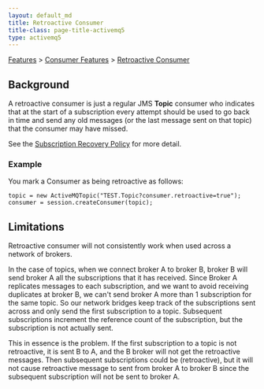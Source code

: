 ```yaml
---
layout: default_md
title: Retroactive Consumer 
title-class: page-title-activemq5
type: activemq5
---
```


[Features](features) > [Consumer Features](consumer-features) > [Retroactive Consumer](retroactive-consumer)


Background
----------

A retroactive consumer is just a regular JMS **Topic** consumer who indicates that at the start of a subscription every attempt should be used to go back in time and send any old messages (or the last message sent on that topic) that the consumer may have missed.

See the [Subscription Recovery Policy](subscription-recovery-policy) for more detail.

### Example

You mark a Consumer as being retroactive as follows:
```
topic = new ActiveMQTopic("TEST.Topic?consumer.retroactive=true");
consumer = session.createConsumer(topic);
```

Limitations
-----------

Retroactive consumer will not consistently work when used across a network of brokers.

In the case of topics, when we connect broker A to broker B, broker B will send broker A all the subscriptions that it has received. Since Broker A replicates messages to each subscription, and we want to avoid receiving duplicates at broker B, we can't send broker A more than 1 subscription for the same topic. So our network bridges keep track of the subscriptions sent across and only send the first subscription to a topic. Subsequent subscriptions increment the reference count of the subscription, but the subscription is not actually sent.

This in essence is the problem. If the first subscription to a topic is not retroactive, it is sent B to A, and the B broker will not get the retroactive messages. Then subsequent subscriptions could be (retroactive), but it will not cause retroactive message to sent from broker A to broker B since the subsequent subscription will not be sent to broker A.

